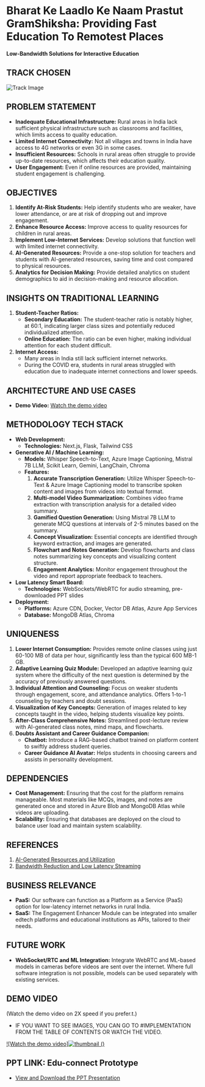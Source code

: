

# **Bharat Ke Laadlo Ke Naam Prastut GramShiksha: Providing Fast Education To Remotest Places**  
**Low-Bandwidth Solutions for Interactive Education**

## **TRACK CHOSEN**
![Track Image](https://your-image-link-here) <!-- Replace with actual track image link if available -->



## **PROBLEM STATEMENT**
- **Inadequate Educational Infrastructure:** Rural areas in India lack sufficient physical infrastructure such as classrooms and facilities, which limits access to quality education.
- **Limited Internet Connectivity:** Not all villages and towns in India have access to 4G networks or even 3G in some cases.
- **Insufficient Resources:** Schools in rural areas often struggle to provide up-to-date resources, which affects their education quality.
- **User Engagement:** Even if online resources are provided, maintaining student engagement is challenging.

## **OBJECTIVES**
1. **Identify At-Risk Students:** Help identify students who are weaker, have lower attendance, or are at risk of dropping out and improve engagement.
2. **Enhance Resource Access:** Improve access to quality resources for children in rural areas.
3. **Implement Low-Internet Services:** Develop solutions that function well with limited internet connectivity.
4. **AI-Generated Resources:** Provide a one-stop solution for teachers and students with AI-generated resources, saving time and cost compared to physical resources.
5. **Analytics for Decision Making:** Provide detailed analytics on student demographics to aid in decision-making and resource allocation.

## **INSIGHTS ON TRADITIONAL LEARNING**
1. **Student-Teacher Ratios:**
   - **Secondary Education:** The student-teacher ratio is notably higher, at 60:1, indicating larger class sizes and potentially reduced individualized attention.
   - **Online Education:** The ratio can be even higher, making individual attention for each student difficult.
2. **Internet Access:**
   - Many areas in India still lack sufficient internet networks.
   - During the COVID era, students in rural areas struggled with education due to inadequate internet connections and lower speeds.

## **ARCHITECTURE AND USE CASES**
- **Demo Video:** [Watch the demo video](https://www.youtube.com/watch?v=6yJG-DD2b1E)

## **METHODOLOGY TECH STACK**
- **Web Development:**
  - **Technologies:** Next.js, Flask, Tailwind CSS
- **Generative AI / Machine Learning:**
  - **Models:** Whisper Speech-to-Text, Azure Image Captioning, Mistral 7B LLM, Scikit Learn, Gemini, LangChain, Chroma
  - **Features:**
    1. **Accurate Transcription Generation:** Utilize Whisper Speech-to-Text & Azure Image Captioning model to transcribe spoken content and images from videos into textual format.
    2. **Multi-model Video Summarization:** Combines video frame extraction with transcription analysis for a detailed video summary.
    3. **Gamified Question Generation:** Using Mistral 7B LLM to generate MCQ questions at intervals of 2-5 minutes based on the summary.
    4. **Concept Visualization:** Essential concepts are identified through keyword extraction, and images are generated.
    5. **Flowchart and Notes Generation:** Develop flowcharts and class notes summarizing key concepts and visualizing content structure.
    6. **Engagement Analytics:** Monitor engagement throughout the video and report appropriate feedback to teachers.
- **Low Latency Smart Board:**
  - **Technologies:** WebSockets/WebRTC for audio streaming, pre-downloaded PPT slides
- **Deployment:**
  - **Platforms:** Azure CDN, Docker, Vector DB Atlas, Azure App Services
  - **Database:** MongoDB Atlas, Chroma

## **UNIQUENESS**
1. **Lower Internet Consumption:** Provides remote online classes using just 60-100 MB of data per hour, significantly less than the typical 600 MB-1 GB.
2. **Adaptive Learning Quiz Module:** Developed an adaptive learning quiz system where the difficulty of the next question is determined by the accuracy of previously answered questions.
3. **Individual Attention and Counseling:** Focus on weaker students through engagement, score, and attendance analytics. Offers 1-to-1 counseling by teachers and doubt sessions.
4. **Visualization of Key Concepts:** Generation of images related to key concepts taught in the video, helping students visualize key points.
5. **After-Class Comprehensive Notes:** Streamlined post-lecture review with AI-generated class notes, mind maps, and flowcharts.
6. **Doubts Assistant and Career Guidance Companion:**
   - **Chatbot:** Introduce a RAG-based chatbot trained on platform content to swiftly address student queries.
   - **Career Guidance AI Avatar:** Helps students in choosing careers and assists in personality development.

## **DEPENDENCIES**
- **Cost Management:** Ensuring that the cost for the platform remains manageable. Most materials like MCQs, images, and notes are generated once and stored in Azure Blob and MongoDB Atlas while videos are uploading.
- **Scalability:** Ensuring that databases are deployed on the cloud to balance user load and maintain system scalability.

## **REFERENCES**
1. [AI-Generated Resources and Utilization](https://docs.google.com/document/d/14re6fryT5AbtQjucr57YsmUxMyIjwWaGiusrRAzYcGs/edit?addon_store)
2. [Bandwidth Reduction and Low Latency Streaming](https://docs.google.com/document/d/1nz2BZhKVGAW2OFdqejp5t70CiXt33XkHybpRM6g80zU/edit)

## **BUSINESS RELEVANCE**
- **PaaS:** Our software can function as a Platform as a Service (PaaS) option for low-latency internet networks in rural India.
- **SaaS:** The Engagement Enhancer Module can be integrated into smaller edtech platforms and educational institutions as APIs, tailored to their needs.

## **FUTURE WORK**
- **WebSocket/RTC and ML Integration:** Integrate WebRTC and ML-based models in cameras before videos are sent over the internet. Where full software integration is not possible, models can be used separately with existing services.


## **DEMO VIDEO**
(Watch the demo video on 2X speed if you prefer.t.)

- IF YOU WANT TO SEE IMAGES, YOU CAN GO TO #IMPLEMENTATION FROM THE TABLE OF CONTENTS OR WATCH THE VIDEO.

[![Watch the demo video]![thumbnail](https://github.com/user-attachments/assets/4a081e46-4828-4e7f-9201-dcf3829fd572)
()](https://www.youtube.com/watch?v=6yJG-DD2b1E)

## **PPT LINK: Edu-connect Prototype**
- [View and Download the PPT Presentation](https://docs.google.com/presentation/d/1FqkkNUAilG22GKpzLw2jHc6gS9xH3AO7hKw9quA5CWw/edit#slide=id.g78bebef4de_0_41)
